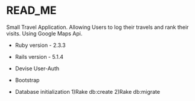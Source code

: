 # READ_ME

Small Travel Application. Allowing Users to log their travels and rank their visits. Using Google Maps Api.

* Ruby version - 2.3.3
* Rails version - 5.1.4

* Devise User-Auth

* Bootstrap 

* Database initialization
  1)Rake db:create
  2)Rake db:migrate
